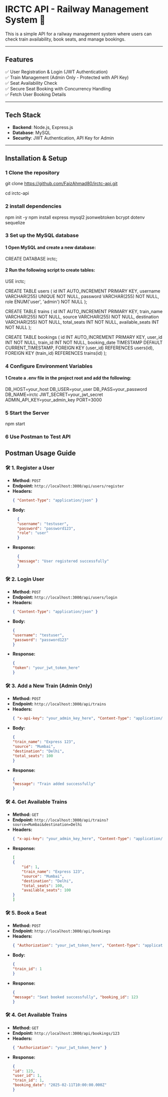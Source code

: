 # IRCTC API - Railway Management System 🚆

This is a simple API for a railway management system where users can check train availability, book seats, and manage bookings.

---

## **Features**
✅ User Registration & Login (JWT Authentication)  
✅ Train Management (Admin Only - Protected with API Key)  
✅ Seat Availability Check  
✅ Secure Seat Booking with Concurrency Handling  
✅ Fetch User Booking Details  

---

## **Tech Stack**
- **Backend**: Node.js, Express.js  
- **Database**: MySQL  
- **Security**: JWT Authentication, API Key for Admin  

---

## **Installation & Setup**

### **1️ Clone the repository**
<!-- ```sh -->
git clone https://github.com/FaizAhmad80/irctc-api.git

cd irctc-api

### **2 install dependencies**

npm init -y
npm install express mysql2 jsonwebtoken bcrypt dotenv sequelize

### **3 Set up the MySQL database**

#### **1 Open MySQL and create a new database:**
CREATE DATABASE irctc;

#### **2 Run the following script to create tables:**
USE irctc;

CREATE TABLE users (
    id INT AUTO_INCREMENT PRIMARY KEY,
    username VARCHAR(255) UNIQUE NOT NULL,
    password VARCHAR(255) NOT NULL,
    role ENUM('user', 'admin') NOT NULL
);

CREATE TABLE trains (
    id INT AUTO_INCREMENT PRIMARY KEY,
    train_name VARCHAR(255) NOT NULL,
    source VARCHAR(255) NOT NULL,
    destination VARCHAR(255) NOT NULL,
    total_seats INT NOT NULL,
    available_seats INT NOT NULL
);

CREATE TABLE bookings (
    id INT AUTO_INCREMENT PRIMARY KEY,
    user_id INT NOT NULL,
    train_id INT NOT NULL,
    booking_date TIMESTAMP DEFAULT CURRENT_TIMESTAMP,
    FOREIGN KEY (user_id) REFERENCES users(id),
    FOREIGN KEY (train_id) REFERENCES trains(id)
);

### **4 Configure Environment Variables**

#### **1 Create a .env file in the project root and add the following:**
DB_HOST=your_host 
DB_USER=your_user 
DB_PASS=your_password 
DB_NAME=irctc 
JWT_SECRET=your_jwt_secret 
ADMIN_API_KEY=your_admin_key 
PORT=3000

### **5 Start the Server**

npm start

### **6 Use Postman to Test API**


## **Postman Usage Guide**

### 🛠️ **1. Register a User**
- **Method:** `POST`
- **Endpoint:** `http://localhost:3000/api/users/register`
- **Headers:**
  ```json
  { "Content-Type": "application/json" }
- **Body:**
  ```json
    {
    "username": "testuser",
    "password": "password123",
    "role": "user"
    }
- **Response:**
  ```json
    {
    "message": "User registered successfully"
    }

### 🛠️ **2. Login User**
- **Method:** `POST`
- **Endpoint:** `http://localhost:3000/api/users/login`
- **Headers:**
  ```json
  { "Content-Type": "application/json" }
- **Body:**
    ```json
    {
    "username": "testuser",
    "password": "password123"
    }
- **Response:**
    ```json
    {
    "token": "your_jwt_token_here"
    }

### 🛠️ **3. Add a New Train (Admin Only)**
- **Method:** `POST`
- **Endpoint:** `http://localhost:3000/api/trains`
- **Headers:**
  ```json
  { "x-api-key": "your_admin_key_here", "Content-Type": "application/json" }
- **Body:**
    ```json
    {
    "train_name": "Express 123",
    "source": "Mumbai",
    "destination": "Delhi",
    "total_seats": 100
    }
- **Response:**
    ```json
    {
    "message": "Train added successfully"
    }

### 🛠️ **4. Get Available Trains**
- **Method:** `GET`
- **Endpoint:** `http://localhost:3000/api/trains?source=Mumbai&destination=Delhi`
- **Headers:**
  ```json
  { "x-api-key": "your_admin_key_here", "Content-Type": "application/json" }
- **Response:**
    ```json
    [
    {
        "id": 1,
        "train_name": "Express 123",
        "source": "Mumbai",
        "destination": "Delhi",
        "total_seats": 100,
        "available_seats": 100
    }
    ]

### 🛠️ **5. Book a Seat**
- **Method:** `POST`
- **Endpoint:** `http://localhost:3000/api/bookings`
- **Headers:**
  ```json
  { "Authorization": "your_jwt_token_here", "Content-Type": "application/json"}
- **Body:**
    ```json
    {
    "train_id": 1
    }
- **Response:**
    ```json
    {
    "message": "Seat booked successfully", "booking_id": 123
    }

### 🛠️ **4. Get Available Trains**
- **Method:** `GET`
- **Endpoint:** `http://localhost:3000/api/bookings/123`
- **Headers:**
  ```json
  { "Authorization": "your_jwt_token_here" }
- **Response:**
    ```json
    {
    "id": 123,
    "user_id": 1,
    "train_id": 1,
    "booking_date": "2025-02-11T10:00:00.000Z"
    }
